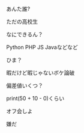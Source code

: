 あんた誰?

ただの高校生


なにできるん？

Python PHP JS Javaなどなど


ひま？

暇だけど暇じゃないボケ論破


偏差値いくつ？

print(50 + 10 - 0)くらい


オフ会しよ

嫌だ
